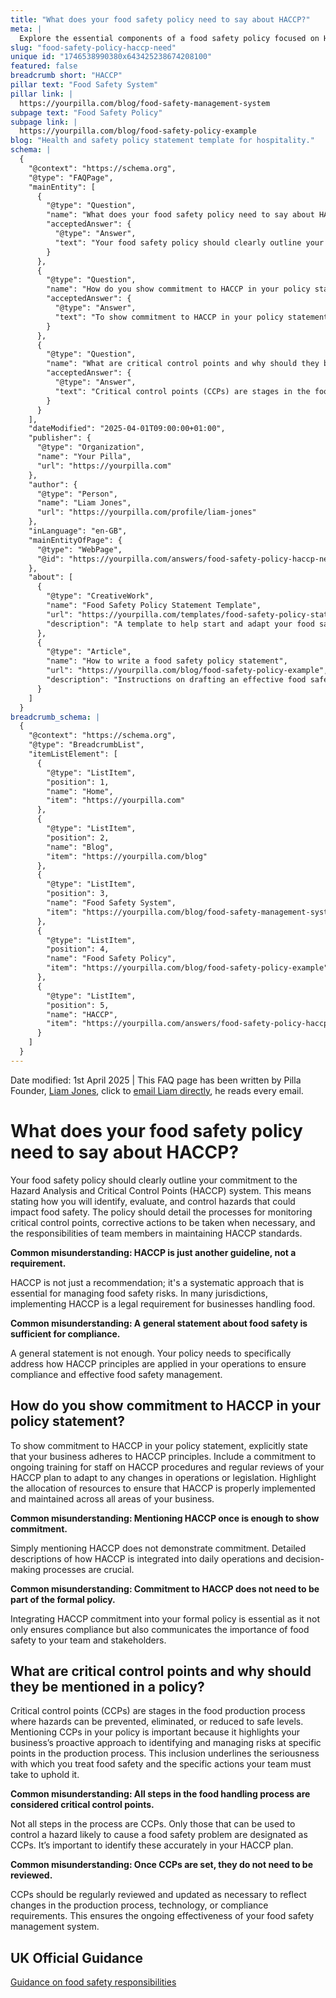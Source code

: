 ```yaml
---
title: "What does your food safety policy need to say about HACCP?"
meta: |
  Explore the essential components of a food safety policy focused on HACCP, including commitment to principles, identification of CCPs, and compliance requirements.
slug: "food-safety-policy-haccp-need"
unique id: "1746538990380x643425238674208100"
featured: false
breadcrumb short: "HACCP"
pillar text: "Food Safety System"
pillar link: |
  https://yourpilla.com/blog/food-safety-management-system
subpage text: "Food Safety Policy"
subpage link: |
  https://yourpilla.com/blog/food-safety-policy-example
blog: "Health and safety policy statement template for hospitality."
schema: |
  {
    "@context": "https://schema.org",
    "@type": "FAQPage",
    "mainEntity": [
      {
        "@type": "Question",
        "name": "What does your food safety policy need to say about HACCP?",
        "acceptedAnswer": {
          "@type": "Answer",
          "text": "Your food safety policy should clearly outline your commitment to the Hazard Analysis and Critical Control Points (HACCP) system by detailing how hazards will be identified, evaluated, and controlled. The policy must include processes for monitoring critical control points, corrective actions for deviations, and the responsibilities of team members in maintaining HACCP standards."
        }
      },
      {
        "@type": "Question",
        "name": "How do you show commitment to HACCP in your policy statement?",
        "acceptedAnswer": {
          "@type": "Answer",
          "text": "To show commitment to HACCP in your policy statement, explicitly state adherence to HACCP principles, include commitments to ongoing HACCP training for staff, and regular reviews of your HACCP plan to ensure it reflects any operational changes or new legislation. Allocate resources to ensure that HACCP is properly implemented and maintained in all business areas."
        }
      },
      {
        "@type": "Question",
        "name": "What are critical control points and why should they be mentioned in a policy?",
        "acceptedAnswer": {
          "@type": "Answer",
          "text": "Critical control points (CCPs) are stages in the food production process where hazards can be effectively controlled. Mentioning CCPs in your policy underscores your proactive approach to managing food safety risks and highlights the specific actions necessary to manage hazards at these critical stages. CCPs should be regularly reviewed and updated as necessary."
        }
      }
    ],
    "dateModified": "2025-04-01T09:00:00+01:00",
    "publisher": {
      "@type": "Organization",
      "name": "Your Pilla",
      "url": "https://yourpilla.com"
    },
    "author": {
      "@type": "Person",
      "name": "Liam Jones",
      "url": "https://yourpilla.com/profile/liam-jones"
    },
    "inLanguage": "en-GB",
    "mainEntityOfPage": {
      "@type": "WebPage",
      "@id": "https://yourpilla.com/answers/food-safety-policy-haccp-need"
    },
    "about": [
      {
        "@type": "CreativeWork",
        "name": "Food Safety Policy Statement Template",
        "url": "https://yourpilla.com/templates/food-safety-policy-statement",
        "description": "A template to help start and adapt your food safety policy statement appropriately for HACCP compliance."
      },
      {
        "@type": "Article",
        "name": "How to write a food safety policy statement",
        "url": "https://yourpilla.com/blog/food-safety-policy-example",
        "description": "Instructions on drafting an effective food safety policy statement that fulfils HACCP requirements."
      }
    ]
  }
breadcrumb_schema: |
  {
    "@context": "https://schema.org",
    "@type": "BreadcrumbList",
    "itemListElement": [
      {
        "@type": "ListItem",
        "position": 1,
        "name": "Home",
        "item": "https://yourpilla.com"
      },
      {
        "@type": "ListItem",
        "position": 2,
        "name": "Blog",
        "item": "https://yourpilla.com/blog"
      },
      {
        "@type": "ListItem",
        "position": 3,
        "name": "Food Safety System",
        "item": "https://yourpilla.com/blog/food-safety-management-system"
      },
      {
        "@type": "ListItem",
        "position": 4,
        "name": "Food Safety Policy",
        "item": "https://yourpilla.com/blog/food-safety-policy-example"
      },
      {
        "@type": "ListItem",
        "position": 5,
        "name": "HACCP",
        "item": "https://yourpilla.com/answers/food-safety-policy-haccp-need"
      }
    ]
  }
---
```


Date modified: 1st April 2025 | This FAQ page has been written by Pilla Founder, [Liam Jones](https://yourpilla.com/profile/liam-jones), click to [email Liam directly](https://mailto:liam@yourpilla.com), he reads every email.

# What does your food safety policy need to say about HACCP?

Your food safety policy should clearly outline your commitment to the Hazard Analysis and Critical Control Points (HACCP) system. This means stating how you will identify, evaluate, and control hazards that could impact food safety. The policy should detail the processes for monitoring critical control points, corrective actions to be taken when necessary, and the responsibilities of team members in maintaining HACCP standards.

**Common misunderstanding: HACCP is just another guideline, not a requirement.**

HACCP is not just a recommendation; it's a systematic approach that is essential for managing food safety risks. In many jurisdictions, implementing HACCP is a legal requirement for businesses handling food.

**Common misunderstanding: A general statement about food safety is sufficient for compliance.**

A general statement is not enough. Your policy needs to specifically address how HACCP principles are applied in your operations to ensure compliance and effective food safety management.

## How do you show commitment to HACCP in your policy statement?

To show commitment to HACCP in your policy statement, explicitly state that your business adheres to HACCP principles. Include a commitment to ongoing training for staff on HACCP procedures and regular reviews of your HACCP plan to adapt to any changes in operations or legislation. Highlight the allocation of resources to ensure that HACCP is properly implemented and maintained across all areas of your business.

**Common misunderstanding: Mentioning HACCP once is enough to show commitment.**

Simply mentioning HACCP does not demonstrate commitment. Detailed descriptions of how HACCP is integrated into daily operations and decision-making processes are crucial.

**Common misunderstanding: Commitment to HACCP does not need to be part of the formal policy.**

Integrating HACCP commitment into your formal policy is essential as it not only ensures compliance but also communicates the importance of food safety to your team and stakeholders.

## What are critical control points and why should they be mentioned in a policy?

Critical control points (CCPs) are stages in the food production process where hazards can be prevented, eliminated, or reduced to safe levels. Mentioning CCPs in your policy is important because it highlights your business’s proactive approach to identifying and managing risks at specific points in the production process. This inclusion underlines the seriousness with which you treat food safety and the specific actions your team must take to uphold it.

**Common misunderstanding: All steps in the food handling process are considered critical control points.**

Not all steps in the process are CCPs. Only those that can be used to control a hazard likely to cause a food safety problem are designated as CCPs. It’s important to identify these accurately in your HACCP plan.

**Common misunderstanding: Once CCPs are set, they do not need to be reviewed.**

CCPs should be regularly reviewed and updated as necessary to reflect changes in the production process, technology, or compliance requirements. This ensures the ongoing effectiveness of your food safety management system.

## UK Official Guidance

[Guidance on food safety responsibilities](https://www.gov.uk/food-safety-your-responsibilities)